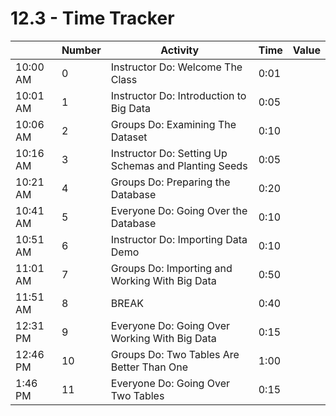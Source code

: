 # 12.3 - Time Tracker

|          | Number | Activity                                             | Time | Value |
| -------- | ------ | ---------------------------------------------------- | ---- | ----- |
| 10:00 AM | 0      | Instructor Do: Welcome The Class                     | 0:01 |       |
| 10:01 AM | 1      | Instructor Do: Introduction to Big Data              | 0:05 |       |
| 10:06 AM | 2      | Groups Do: Examining The Dataset                     | 0:10 |       |
| 10:16 AM | 3      | Instructor Do: Setting Up Schemas and Planting Seeds | 0:05 |       |
| 10:21 AM | 4      | Groups Do: Preparing the Database                    | 0:20 |       |
| 10:41 AM | 5      | Everyone Do: Going Over the Database                 | 0:10 |       |
| 10:51 AM | 6      | Instructor Do: Importing Data Demo                   | 0:10 |       |
| 11:01 AM | 7      | Groups Do: Importing and Working With Big Data       | 0:50 |       |
| 11:51 AM | 8      | BREAK                                                | 0:40 |       |
| 12:31 PM | 9      | Everyone Do: Going Over Working With Big Data        | 0:15 |       |
| 12:46 PM | 10     | Groups Do: Two Tables Are Better Than One            | 1:00 |       |
| 1:46 PM  | 11     | Everyone Do: Going Over Two Tables                   | 0:15 |       |
